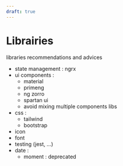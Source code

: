 ```yaml
---
draft: true
---
```


# Librairies
libraries recommendations and advices

- state management : ngrx
- ui components :
    - material
    - primeng
    - ng zorro
    - spartan ui
    - avoid mixing multiple components libs
- css :
    - tailwind
    - bootstrap
- icon
- font
- testing (jest, ...)
- date :
    - moment : deprecated 